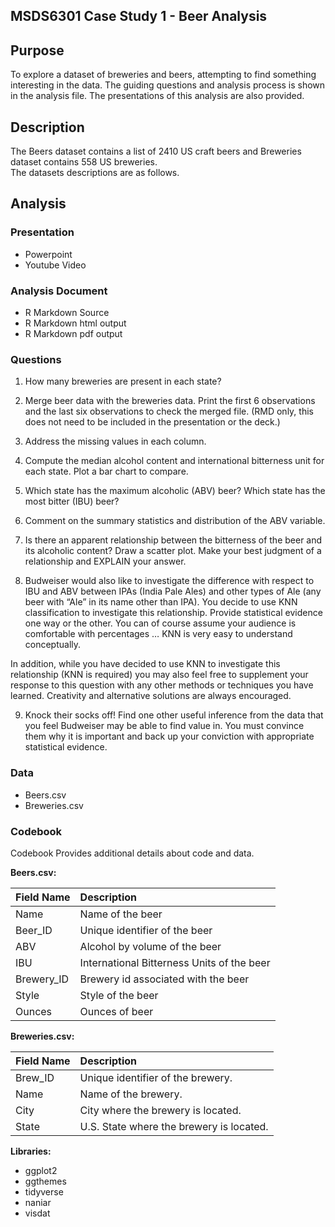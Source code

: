 ## MSDS6301 Case Study 1 - Beer Analysis

## Purpose

To explore a dataset of breweries and beers, attempting to find something interesting in the data. The guiding questions and analysis process is shown in the analysis file. The presentations of this analysis are also provided.

## Description

The Beers dataset contains a list of 2410 US craft beers and Breweries dataset contains 558 US breweries.<br>
The datasets descriptions are as follows.

## Analysis

### Presentation

* Powerpoint
* Youtube Video

### Analysis Document

* R Markdown Source
* R Markdown html output
* R Markdown pdf output

### Questions 

1.   How many breweries are present in each state?

2.   Merge beer data with the breweries data. Print the first 6 observations and the last six observations to check the merged file.  (RMD only, this does not need to be included in the presentation or the deck.)

3.   Address the missing values in each column.

4.   Compute the median alcohol content and international bitterness unit for each state. Plot a bar chart to compare.

5.   Which state has the maximum alcoholic (ABV) beer? Which state has the most bitter (IBU) beer?

6.   Comment on the summary statistics and distribution of the ABV variable.

7.   Is there an apparent relationship between the bitterness of the beer and its alcoholic content? Draw a scatter plot.  Make your best judgment of a relationship and EXPLAIN your answer.

8.  Budweiser would also like to investigate the difference with respect to IBU and ABV between IPAs (India Pale Ales) and other types of Ale (any beer with “Ale” in its name other than IPA).  You decide to use KNN classification to investigate this relationship.  Provide statistical evidence one way or the other. You can of course assume your audience is comfortable with percentages … KNN is very easy to understand conceptually.

In addition, while you have decided to use KNN to investigate this relationship (KNN is required) you may also feel free to supplement your response to this question with any other methods or techniques you have learned.  Creativity and alternative solutions are always encouraged.  

9. Knock their socks off!  Find one other useful inference from the data that you feel Budweiser may be able to find value in.  You must convince them why it is important and back up your conviction with appropriate statistical evidence. 


### Data
* Beers.csv
* Breweries.csv


### Codebook

Codebook Provides additional details about code and data.

**Beers.csv:**

|**Field Name** | **Description**                          |
|-------------|:-------------------------------------------|
|Name         | Name of the beer                           |
|Beer_ID      | Unique identifier of the beer              |
|ABV          | Alcohol by volume of the beer              |
|IBU          | International Bitterness Units of the beer |
|Brewery_ID   | Brewery id associated with the beer        |  
|Style        | Style of the beer                          |
|Ounces       | Ounces of beer                             |

**Breweries.csv:**


|**Field Name** | **Description**                          |
|---------------|:-----------------------------------------|
|Brew_ID        | Unique identifier of the brewery.        |  
|Name           | Name of the brewery.                     |
|City           | City where the brewery is located.       |
|State          |  U.S. State where the brewery is located.|

**Libraries:**
* ggplot2
* ggthemes
* tidyverse
* naniar
* visdat

